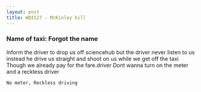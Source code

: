 ```yaml
---
layout: post
title: WQI527 - McKinley hill
---
```


### Name of taxi: Forgot the name

Inform the driver to drop us off sciencehub but the driver never listen to us instead he drive us straight and shoot on us while we get off the taxi Though we already pay for the fare.driver Dont wanna turn on the meter and a reckless driver

```No meter, Reckless driving```
